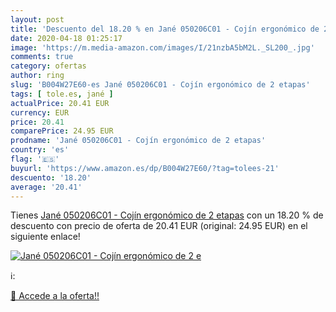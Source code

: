 ```yaml
---
layout: post
title: 'Descuento del 18.20 % en Jané 050206C01 - Cojín ergonómico de 2 e'
date: 2020-04-18 01:25:17
image: 'https://m.media-amazon.com/images/I/21nzbA5bM2L._SL200_.jpg'
comments: true
category: ofertas
author: ring
slug: 'B004W27E60-es Jané 050206C01 - Cojín ergonómico de 2 etapas'
tags: [ tole.es, jané ]
actualPrice: 20.41 EUR
currency: EUR
price: 20.41
comparePrice: 24.95 EUR
prodname: 'Jané 050206C01 - Cojín ergonómico de 2 etapas'
country: 'es'
flag: '🇪🇸'
buyurl: 'https://www.amazon.es/dp/B004W27E60/?tag=tolees-21'
descuento: '18.20'
average: '20.41'
---
```


Tienes [Jané 050206C01 - Cojín ergonómico de 2 etapas](https://www.amazon.es/dp/B004W27E60/?tag=tolees-21) con un 18.20 % de descuento con precio de oferta de 20.41 EUR (original: 24.95 EUR) en el siguiente enlace!

[![Jané 050206C01 - Cojín ergonómico de 2 e](https://m.media-amazon.com/images/I/21nzbA5bM2L._SL200_.jpg)](https://www.amazon.es/dp/B004W27E60/?tag=tolees-21)

ℹ️:


[🛒 Accede a la oferta!!](https://www.amazon.es/dp/B004W27E60/?tag=tolees-21)
